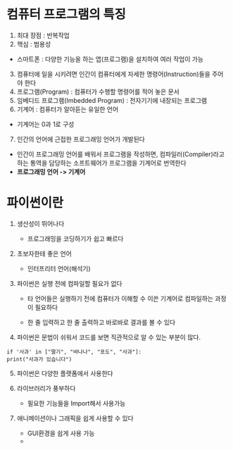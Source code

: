 # 컴퓨터 프로그램의 특징

1.  최대 장점 : 반복작업
2.  핵심 : 범용성 
   - 스마트폰 : 다양한 기능을 하는 앱(프로그램)을 설치하여 여러 작업이 가능
3.  컴퓨터에 일을 시키려면 인간이 컴퓨터에게 자세한 명령어(Instruction)들을 주어야 한다
4.  프로그램(Program) : 컴퓨터가 수행할 명령어를 적어 놓은 문서
5.  임베디드 프로그램(Imbedded Program) : 전자기기에 내장되는 프로그램
6.  기계어 : 컴퓨터가 알아듣는 유일한 언어
   - 기계어는 0과 1로 구성
7.  인간의 언어에 근접한 프로그래밍 언어가 개발된다
   - 인간이 프로그래밍 언어를 배워서 프로그램을 작성하면, 컴파일러(Compiler)라고 하는 통역을 담당하는 소프트웨어가 프로그램을 기계어로 번역한다
   - **프로그래밍 언어 -> 기계어**


# 파이썬이란

1. 생산성이 뛰어나다
   - 프로그래밍을 코딩하기가 쉽고 빠르다 

2. 초보자한테 좋은 언어 
   - 인터프리터 언어(해석기)

3. 파이썬은 실행 전에 컴파일할 필요가 없다

   - 타 언어들은 실행하기 전에 컴퓨터가 이해할 수 이쓴 기계어로 컴파일하는 과정이 필요하다

   - 한 줄 입력하고 한 줄 출력하고 바로바로 결과를 볼 수 있다

4. 파이썬은 문법이 쉬워서 코드를 보면 직관적으로 알 수 있는 부분이 많다.

```
if '사과' in ["딸기", "바나나", "포도", "사과"]:
print("사과가 있습니다")
```

5. 파이썬은 다양한 플랫폼에서 사용한다
6. 라이브러리가 풍부하다
   - 필요한 기능들을 Import해서 사용가능

7. 애니메이션이나 그래픽을 쉽게 사용할 수 있다
   - GUI환경을 쉽게 사용 가능
   - 